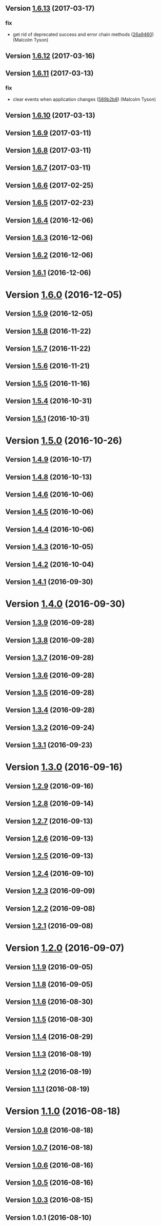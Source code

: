 ## Version [1.6.13](https://bitbucket.org/spinifexgrouplax/angular-leadgen/compare/v1.6.12...v1.6.13) (2017-03-17)


### fix

* get rid of deprecated success and error chain methods ([26a9460](https://bitbucket.org/spinifexgrouplax/angular-leadgen/commits/26a9460)) (Malcolm Tyson)



## Version [1.6.12](https://bitbucket.org/spinifexgrouplax/angular-leadgen/compare/v1.6.11...v1.6.12) (2017-03-16)




## Version [1.6.11](https://bitbucket.org/spinifexgrouplax/angular-leadgen/compare/v1.6.10...v1.6.11) (2017-03-13)


### fix

* clear events when application changes ([589b2b8](https://bitbucket.org/spinifexgrouplax/angular-leadgen/commits/589b2b8)) (Malcolm Tyson)



## Version [1.6.10](https://bitbucket.org/spinifexgrouplax/angular-leadgen/compare/v1.6.9...v1.6.10) (2017-03-13)




## Version [1.6.9](https://bitbucket.org/spinifexgrouplax/angular-leadgen/compare/v1.6.8...v1.6.9) (2017-03-11)




## Version [1.6.8](https://bitbucket.org/spinifexgrouplax/angular-leadgen/compare/v1.6.7...v1.6.8) (2017-03-11)




## Version [1.6.7](https://bitbucket.org/spinifexgrouplax/angular-leadgen/compare/v1.6.6...v1.6.7) (2017-03-11)




## Version [1.6.6](https://bitbucket.org/spinifexgrouplax/angular-leadgen/compare/v1.6.5...v1.6.6) (2017-02-25)




## Version [1.6.5](https://bitbucket.org/spinifexgrouplax/angular-leadgen/compare/v1.6.4...v1.6.5) (2017-02-23)




## Version [1.6.4](https://bitbucket.org/spinifexgrouplax/angular-leadgen/compare/v1.6.3...v1.6.4) (2016-12-06)




## Version [1.6.3](https://bitbucket.org/spinifexgrouplax/angular-leadgen/compare/v1.6.2...v1.6.3) (2016-12-06)




## Version [1.6.2](https://bitbucket.org/spinifexgrouplax/angular-leadgen/compare/v1.6.1...v1.6.2) (2016-12-06)




## Version [1.6.1](https://bitbucket.org/spinifexgrouplax/angular-leadgen/compare/v1.6.0...v1.6.1) (2016-12-06)




# Version [1.6.0](https://bitbucket.org/spinifexgrouplax/angular-leadgen/compare/v1.5.9...v1.6.0) (2016-12-05)




## Version [1.5.9](https://bitbucket.org/spinifexgrouplax/angular-leadgen/compare/v1.5.8...v1.5.9) (2016-12-05)




## Version [1.5.8](https://bitbucket.org/spinifexgrouplax/angular-leadgen/compare/v1.5.7...v1.5.8) (2016-11-22)




## Version [1.5.7](https://bitbucket.org/spinifexgrouplax/angular-leadgen/compare/v1.5.6...v1.5.7) (2016-11-22)




## Version [1.5.6](https://bitbucket.org/spinifexgrouplax/angular-leadgen/compare/v1.5.5...v1.5.6) (2016-11-21)




## Version [1.5.5](https://bitbucket.org/spinifexgrouplax/angular-leadgen/compare/v0.1.0...v1.5.5) (2016-11-16)




## Version [1.5.4](https://bitbucket.org/spinifexgrouplax/angular-leadgen/compare/v1.5.3...v1.5.4) (2016-10-31)




## Version [1.5.1](https://bitbucket.org/spinifexgrouplax/angular-leadgen/compare/v1.5.0...v1.5.1) (2016-10-31)




# Version [1.5.0](https://bitbucket.org/spinifexgrouplax/angular-leadgen/compare/v1.4.9...v1.5.0) (2016-10-26)




## Version [1.4.9](https://bitbucket.org/spinifexgrouplax/angular-leadgen/compare/v1.4.8...v1.4.9) (2016-10-17)




## Version [1.4.8](https://bitbucket.org/spinifexgrouplax/angular-leadgen/compare/v1.4.7...v1.4.8) (2016-10-13)




## Version [1.4.6](https://bitbucket.org/spinifexgrouplax/angular-leadgen/compare/v1.4.5...v1.4.6) (2016-10-06)




## Version [1.4.5](https://bitbucket.org/spinifexgrouplax/angular-leadgen/compare/v1.4.4...v1.4.5) (2016-10-06)




## Version [1.4.4](https://bitbucket.org/spinifexgrouplax/angular-leadgen/compare/v1.4.3...v1.4.4) (2016-10-06)




## Version [1.4.3](https://bitbucket.org/spinifexgrouplax/angular-leadgen/compare/v1.4.2...v1.4.3) (2016-10-05)




## Version [1.4.2](https://bitbucket.org/spinifexgrouplax/angular-leadgen/compare/v1.4.1...v1.4.2) (2016-10-04)




## Version [1.4.1](https://bitbucket.org/spinifexgrouplax/angular-leadgen/compare/v1.4.0...v1.4.1) (2016-09-30)




# Version [1.4.0](https://bitbucket.org/spinifexgrouplax/angular-leadgen/compare/v1.3.9...v1.4.0) (2016-09-30)




## Version [1.3.9](https://bitbucket.org/spinifexgrouplax/angular-leadgen/compare/v1.3.8...v1.3.9) (2016-09-28)




## Version [1.3.8](https://bitbucket.org/spinifexgrouplax/angular-leadgen/compare/v1.3.7...v1.3.8) (2016-09-28)




## Version [1.3.7](https://bitbucket.org/spinifexgrouplax/angular-leadgen/compare/v1.3.6...v1.3.7) (2016-09-28)




## Version [1.3.6](https://bitbucket.org/spinifexgrouplax/angular-leadgen/compare/v1.3.5...v1.3.6) (2016-09-28)




## Version [1.3.5](https://bitbucket.org/spinifexgrouplax/angular-leadgen/compare/v1.3.4...v1.3.5) (2016-09-28)




## Version [1.3.4](https://bitbucket.org/spinifexgrouplax/angular-leadgen/compare/v1.3.3...v1.3.4) (2016-09-28)




## Version [1.3.2](https://bitbucket.org/spinifexgrouplax/angular-leadgen/compare/v1.3.1...v1.3.2) (2016-09-24)




## Version [1.3.1](https://bitbucket.org/spinifexgrouplax/angular-leadgen/compare/v1.3.0...v1.3.1) (2016-09-23)




# Version [1.3.0](https://bitbucket.org/spinifexgrouplax/angular-leadgen/compare/v1.2.9...v1.3.0) (2016-09-16)




## Version [1.2.9](https://bitbucket.org/spinifexgrouplax/angular-leadgen/compare/v1.2.8...v1.2.9) (2016-09-16)




## Version [1.2.8](https://bitbucket.org/spinifexgrouplax/angular-leadgen/compare/v1.2.7...v1.2.8) (2016-09-14)




## Version [1.2.7](https://bitbucket.org/spinifexgrouplax/angular-leadgen/compare/v1.2.6...v1.2.7) (2016-09-13)




## Version [1.2.6](https://bitbucket.org/spinifexgrouplax/angular-leadgen/compare/v1.2.5...v1.2.6) (2016-09-13)




## Version [1.2.5](https://bitbucket.org/spinifexgrouplax/angular-leadgen/compare/v1.2.4...v1.2.5) (2016-09-13)




## Version [1.2.4](https://bitbucket.org/spinifexgrouplax/angular-leadgen/compare/v1.2.3...v1.2.4) (2016-09-10)




## Version [1.2.3](https://bitbucket.org/spinifexgrouplax/angular-leadgen/compare/v1.2.2...v1.2.3) (2016-09-09)




## Version [1.2.2](https://bitbucket.org/spinifexgrouplax/angular-leadgen/compare/v1.2.1...v1.2.2) (2016-09-08)




## Version [1.2.1](https://bitbucket.org/spinifexgrouplax/angular-leadgen/compare/v1.2.0...v1.2.1) (2016-09-08)




# Version [1.2.0](https://bitbucket.org/spinifexgrouplax/angular-leadgen/compare/v1.1.9...v1.2.0) (2016-09-07)




## Version [1.1.9](https://bitbucket.org/spinifexgrouplax/angular-leadgen/compare/v1.1.8...v1.1.9) (2016-09-05)




## Version [1.1.8](https://bitbucket.org/spinifexgrouplax/angular-leadgen/compare/v1.1.7...v1.1.8) (2016-09-05)




## Version [1.1.6](https://bitbucket.org/spinifexgrouplax/angular-leadgen/compare/v1.1.5...v1.1.6) (2016-08-30)




## Version [1.1.5](https://bitbucket.org/spinifexgrouplax/angular-leadgen/compare/v1.1.4...v1.1.5) (2016-08-30)




## Version [1.1.4](https://bitbucket.org/spinifexgrouplax/angular-leadgen/compare/v1.1.3...v1.1.4) (2016-08-29)




## Version [1.1.3](https://bitbucket.org/spinifexgrouplax/angular-leadgen/compare/v1.1.2...v1.1.3) (2016-08-19)




## Version [1.1.2](https://bitbucket.org/spinifexgrouplax/angular-leadgen/compare/v1.1.1...v1.1.2) (2016-08-19)




## Version [1.1.1](https://bitbucket.org/spinifexgrouplax/angular-leadgen/compare/v1.1.0...v1.1.1) (2016-08-19)




# Version [1.1.0](https://bitbucket.org/spinifexgrouplax/angular-leadgen/compare/v1.0.9...v1.1.0) (2016-08-18)




## Version [1.0.8](https://bitbucket.org/spinifexgrouplax/angular-leadgen/compare/v1.0.7...v1.0.8) (2016-08-18)




## Version [1.0.7](https://bitbucket.org/spinifexgrouplax/angular-leadgen/compare/v1.0.6...v1.0.7) (2016-08-18)




## Version [1.0.6](https://bitbucket.org/spinifexgrouplax/angular-leadgen/compare/v1.0.5...v1.0.6) (2016-08-16)




## Version [1.0.5](https://bitbucket.org/spinifexgrouplax/angular-leadgen/compare/v1.0.4...v1.0.5) (2016-08-16)




## Version [1.0.3](https://bitbucket.org/spinifexgrouplax/angular-leadgen/compare/v1.0.2...v1.0.3) (2016-08-15)




## Version 1.0.1 (2016-08-10)




